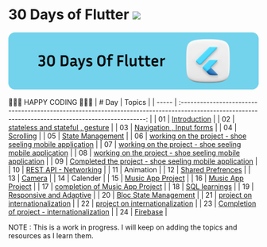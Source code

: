 # 30 Days of Flutter ![](https://img.shields.io/badge/30%20Days%20Of-Flutter-blue)

 ![](./docs/img/30dayofflutter.svg)

💛💛💛 HAPPY CODING 💛💛💛
| # Day |                                                                       Topics                                                                        |
| ----- | :-------------------------------------------------------------------------------------------------------------------------------------------------: |
| 01    |                                                             [Introduction](./day1/README.md)                                                        |
| 02    |                                                [stateless and stateful , gesture](./day2/README.md)                                                 |
| 03    |                                                [Navigation , Input forms](./day3/README.md)                                                         |
| 04    |                                                [Scrolling](./day4/README.md)                                                                        |
| 05    |                                                [State Management](./day5/README.md)                                                                 |
| 06    |                                                [working on the project - shoe seeling mobile application](./day9/README.md)                         |
| 07    |                                                [working on the project - shoe seeling mobile application](./day9/README.md)                         |
| 08    |                                                [working on the project - shoe seeling mobile application](./day9/README.md)                         |
| 09    |                                                [Completed the project - shoe seeling mobile application](./day9/README.md)                          |
| 10    |                                                [REST API - Networking](./day10/README.md)                                                           |
| 11    |                                                Animation                                                                                            |
| 12    |                                                [Shared Prefrences](./day12/README.md)                                                               |
| 13    |                                                [Camera](./day13/README.md)                                                               |
| 14    |                                              Calender                                                               |
| 15    |                                              [Music App Project](./day16/README.md)                      |
| 16    |                                              [Music App Project](./day16/README.md)                      |
| 17    |                                              [completion of Music App Project](./day17/README.md)                      |
| 18    |                                              [SQL learnings](./day18/README.md)                      |
| 19    |                                              [Responsive and Adaptive](./day19/README.md)                      |
| 20    |                                              [Bloc State Management](./day20/README.md)                      |
| 21    |                                              [  project on  internationalization](./day23/README.md)                      |
| 22    |                                              [project on internationalization](./day23/README.md)                      |
| 23    |                                              [Completion of project - internationalization](./day23/README.md)                      |
| 24    |                                              [Firebase](./day24/README.md)                      |















NOTE : This is a work in progress. I will keep on adding the topics and resources as I learn them. 

